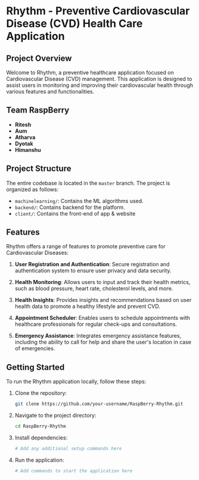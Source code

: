 # Rhythm - Preventive Cardiovascular Disease (CVD) Health Care Application

## Project Overview

Welcome to Rhythm, a preventive healthcare application focused on Cardiovascular Disease (CVD) management. This application is designed to assist users in monitoring and improving their cardiovascular health through various features and functionalities.

## Team RaspBerry

- **Ritesh**
- **Aum**
- **Atharva**
- **Dyotak**
- **Himanshu**

## Project Structure

The entire codebase is located in the `master` branch. The project is organized as follows:

- `machinelearning/`: Contains the ML algorithms used.
- `backend/`: Contains backend for the platform.
- `client/`: Contains the front-end of app & website


## Features

Rhythm offers a range of features to promote preventive care for Cardiovascular Diseases:

1. **User Registration and Authentication**: Secure registration and authentication system to ensure user privacy and data security.

2. **Health Monitoring**: Allows users to input and track their health metrics, such as blood pressure, heart rate, cholesterol levels, and more.

3. **Health Insights**: Provides insights and recommendations based on user health data to promote a healthy lifestyle and prevent CVD.

4. **Appointment Scheduler**: Enables users to schedule appointments with healthcare professionals for regular check-ups and consultations.

5. **Emergency Assistance**: Integrates emergency assistance features, including the ability to call for help and share the user's location in case of emergencies.

## Getting Started

To run the Rhythm application locally, follow these steps:

1. Clone the repository:

   ```bash
   git clone https://github.com/your-username/RaspBerry-Rhythm.git
   ```

2. Navigate to the project directory:

   ```bash
   cd RaspBerry-Rhythm
   ```

3. Install dependencies:

   ```bash
   # Add any additional setup commands here
   ```

4. Run the application:

   ```bash
   # Add commands to start the application here
   ```




